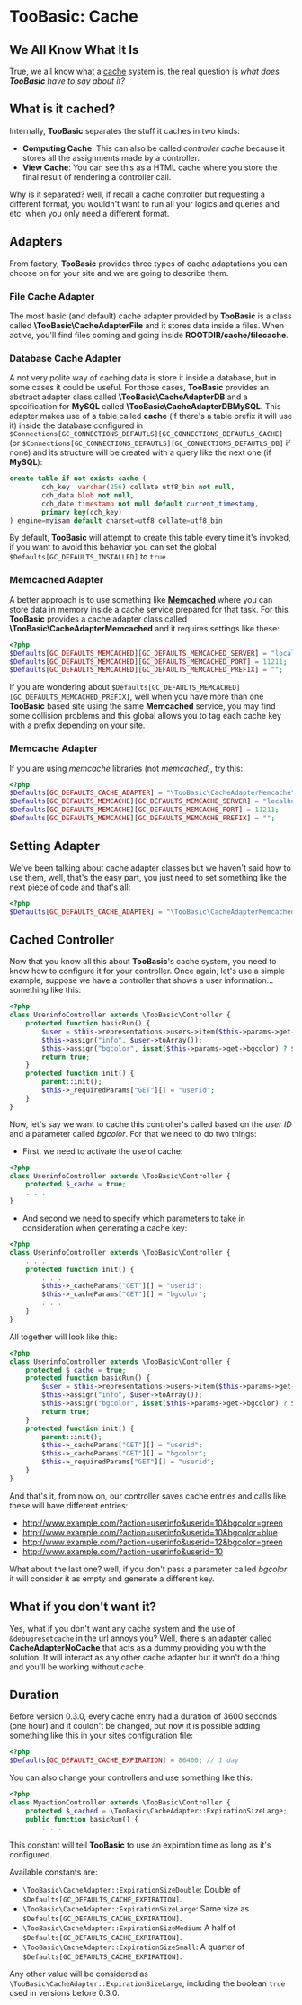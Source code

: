 # TooBasic: Cache
## We All Know What It Is
True, we all know what a
[cache](http://en.wikipedia.org/wiki/Cache_%28computing%29) system is, the real
question is *what does __TooBasic__ have to say about it?*

## What is it cached?
Internally, __TooBasic__ separates the stuff it caches in two kinds:

* __Computing Cache__: This can also be called _controller cache_ because it
stores all the assignments made by a controller.
* __View Cache__: You can see this as a HTML cache where you store the final
result of rendering a controller call.

Why is it separated? well, if recall a cache controller but requesting a different
format, you wouldn't want to run all your logics and queries and etc. when you
only need a different format.

## Adapters
From factory, __TooBasic__ provides three types of cache adaptations you can
choose on for your site and we are going to describe them.

### File Cache Adapter
The most basic (and default) cache adapter provided by __TooBasic__ is a class
called __\TooBasic\CacheAdapterFile__ and it stores data inside a files. When
active, you'll find files coming and going inside __ROOTDIR/cache/filecache__.

### Database Cache Adapter
A not very polite way of caching data is store it inside a database, but in some
cases it could be useful.
For those cases, __TooBasic__ provides an abstract adapter class called
__\TooBasic\CacheAdapterDB__ and a specification for __MySQL__ called
__\TooBasic\CacheAdapterDBMySQL__.
This adapter makes use of a table called __cache__ (if there's a table prefix it
will use it) inside the database configured in
`$Connections[GC_CONNECTIONS_DEFAUTLS][GC_CONNECTIONS_DEFAUTLS_CACHE]` (or
`$Connections[GC_CONNECTIONS_DEFAUTLS][GC_CONNECTIONS_DEFAUTLS_DB]` if none) and
its structure will be created with a query like the next one (if __MySQL__):
```sql
create table if not exists cache (
        cch_key  varchar(256) collate utf8_bin not null,
        cch_data blob not null,
        cch_date timestamp not null default current_timestamp,
        primary key(cch_key)
) engine=myisam default charset=utf8 collate=utf8_bin
```
By default, __TooBasic__ will attempt to create this table every time it's
invoked, if you want to avoid this behavior you can set the global
`$Defaults[GC_DEFAULTS_INSTALLED]` to `true`.

### Memcached Adapter
A better approach is to use something like
[__Memcached__](http://php.net/manual/en/book.memcached.php) where you can store
data in memory inside a cache service prepared for that task.
For this, __TooBasic__ provides a cache adapter class called
__\TooBasic\CacheAdapterMemcached__ and it requires settings like these:
```php
<?php
$Defaults[GC_DEFAULTS_MEMCACHED][GC_DEFAULTS_MEMCACHED_SERVER] = "localhost";
$Defaults[GC_DEFAULTS_MEMCACHED][GC_DEFAULTS_MEMCACHED_PORT] = 11211;
$Defaults[GC_DEFAULTS_MEMCACHED][GC_DEFAULTS_MEMCACHED_PREFIX] = "";
```
If you are wondering about
`$Defaults[GC_DEFAULTS_MEMCACHED][GC_DEFAULTS_MEMCACHED_PREFIX]`, well when you
have more than one __TooBasic__ based site using the same __Memcached__ service,
you may find some collision problems and this global allows you to tag each cache
key with a prefix depending on your site.

### Memcache Adapter
If you are using _memcache_ libraries (not _memcached_), try this:
```php
<?php
$Defaults[GC_DEFAULTS_CACHE_ADAPTER] = "\TooBasic\CacheAdapterMemcache";
$Defaults[GC_DEFAULTS_MEMCACHE][GC_DEFAULTS_MEMCACHE_SERVER] = "localhost";
$Defaults[GC_DEFAULTS_MEMCACHE][GC_DEFAULTS_MEMCACHE_PORT] = 11211;
$Defaults[GC_DEFAULTS_MEMCACHE][GC_DEFAULTS_MEMCACHE_PREFIX] = "";
```

## Setting Adapter
We've been talking about cache adapter classes but we haven't said how to use
them, well, that's the easy part, you just need to set something like the next
piece of code and that's all:
```php
<?php
$Defaults[GC_DEFAULTS_CACHE_ADAPTER] = "\TooBasic\CacheAdapterMemcached";
```

## Cached Controller
Now that you know all this about __TooBasic__'s cache system, you need to know how
to configure it for your controller. Once again, let's use a simple example,
suppose we have a controller that shows a user information... something like this:
```php
<?php
class UserinfoController extends \TooBasic\Controller {
    protected function basicRun() {
        $user = $this->representations->users->item($this->params->get->userid);
        $this->assign("info", $user->toArray());
        $this->assign("bgcolor", isset($this->params->get->bgcolor) ? $this->params->get->bgcolor : "red");
        return true;
    }
    protected function init() {
        parent::init();
        $this->_requiredParams["GET"][] = "userid";
    }
}
```
Now, let's say we want to cache this controller's called based on the _user ID_
and a parameter called _bgcolor_. For that we need to do two things:

* First, we need to activate the use of cache:
```php
<?php
class UserinfoController extends \TooBasic\Controller {
    protected $_cache = true;
    . . .
}
```
* And second we need to specify which parameters to take in consideration when
generating a cache key:
```php
<?php
class UserinfoController extends \TooBasic\Controller {
    . . .
    protected function init() {
        . . . 
        $this->_cacheParams["GET"][] = "userid";
        $this->_cacheParams["GET"][] = "bgcolor";
        . . . 
    }
}
```

All together will look like this:
```php
<?php
class UserinfoController extends \TooBasic\Controller {
    protected $_cache = true;
    protected function basicRun() {
        $user = $this->representations->users->item($this->params->get->userid);
        $this->assign("info", $user->toArray());
        $this->assign("bgcolor", isset($this->params->get->bgcolor) ? $this->params->get->bgcolor : "red");
        return true;
    }
    protected function init() {
        parent::init();
        $this->_cacheParams["GET"][] = "userid";
        $this->_cacheParams["GET"][] = "bgcolor";
        $this->_requiredParams["GET"][] = "userid";
    }
}
```
And that's it, from now on, our controller saves cache entries and calls like
these will have different entries:

* http://www.example.com/?action=userinfo&userid=10&bgcolor=green
* http://www.example.com/?action=userinfo&userid=10&bgcolor=blue
* http://www.example.com/?action=userinfo&userid=12&bgcolor=green
* http://www.example.com/?action=userinfo&userid=10

What about the last one? well, if you don't pass a parameter called _bgcolor_ it
will consider it as empty and generate a different key.

## What if you don't want it?
Yes, what if you don't want any cache system and the use of `&debugresetcache` in
the url annoys you?
Well, there's an adapter called __CacheAdapterNoCache__ that acts as a dummy
providing you with the solution.
It will interact as any other cache adapter but it won't do a thing and you'll
be working without cache.

## Duration
Before version 0.3.0, every cache entry had a duration of 3600 seconds (one hour)
and it couldn't be changed, but now it is possible adding something like this in
your sites configuration file:
```php
<?php
$Defaults[GC_DEFAULTS_CACHE_EXPIRATION] = 86400; // 1 day
```
You can also change your controllers and use something like this:
```php
<?php
class MyactionController extends \TooBasic\Controller {
	protected $_cached = \TooBasic\CacheAdapter::ExpirationSizeLarge;
	public function basicRun() {
		. . .
```
This constant will tell __TooBasic__ to use an expiration time as long as it's
configured.

Available constants are:

* `\TooBasic\CacheAdapter::ExpirationSizeDouble`: Double of
`$Defaults[GC_DEFAULTS_CACHE_EXPIRATION]`.
* `\TooBasic\CacheAdapter::ExpirationSizeLarge`: Same size as
`$Defaults[GC_DEFAULTS_CACHE_EXPIRATION]`.
* `\TooBasic\CacheAdapter::ExpirationSizeMedium`: A half of
`$Defaults[GC_DEFAULTS_CACHE_EXPIRATION]`.
* `\TooBasic\CacheAdapter::ExpirationSizeSmall`: A quarter of
`$Defaults[GC_DEFAULTS_CACHE_EXPIRATION]`.

Any other value will be considered as
`\TooBasic\CacheAdapter::ExpirationSizeLarge`, including the boolean `true` used
in versions before 0.3.0.

